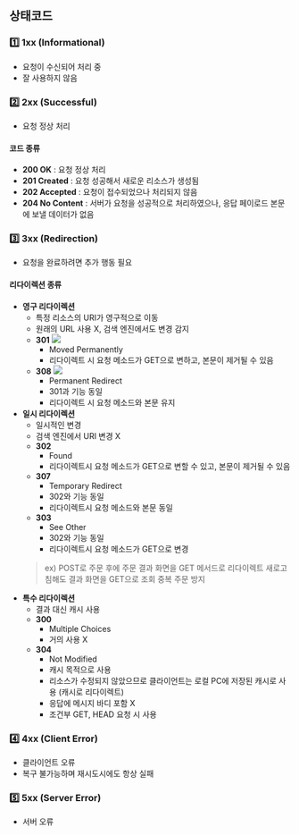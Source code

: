 ## 상태코드
### 1️⃣ **1xx** (Informational)
- 요청이 수신되어 처리 중
- 잘 사용하지 않음
### 2️⃣ **2xx** (Successful)
- 요청 정상 처리
#### 코드 종류
- **200 OK** : 요청 정상 처리
- **201 Created** : 요청 성공해서 새로운 리소스가 생성됨
- **202 Accepted** : 요청이 접수되었으나 처리되지 않음
- **204 No Content** : 서버가 요청을 성공적으로 처리하였으나, 응답 페이로드 본문에 보낼 데이터가 없음
### 3️⃣ **3xx** (Redirection)
- 요청을 완료하려면 추가 행동 필요
#### 리다이렉션 종류
- **영구 리다이렉션**
	- 특정 리소스의 URI가 영구적으로 이동
	- 원래의 URL 사용 X, 검색 엔진에서도 변경 감지
	- **301** 
	  ![](https://i.imgur.com/BppULAf.png)
		- Moved Permanently
		- 리다이렉트 시 요청 메소드가 GET으로 변하고, 본문이 제거될 수 있음
	- **308**
	  ![](https://i.imgur.com/nK7oGud.png)
		- Permanent Redirect
		- 301과 기능 동일
		- 리다이렉트 시 요청 메소드와 본문 유지
- **일시 리다이렉션**
	- 일시적인 변경
	- 검색 엔진에서 URI 변경 X
	- **302**
		- Found
		- 리다이렉트시 요청 메소드가 GET으로 변할 수 있고, 본문이 제거될 수 있음
	- **307**
		- Temporary Redirect
		- 302와 기능 동일
		- 리다이렉트시 요청 메소드와 본문 동일
	- **303**
		- See Other
		- 302와 기능 동일
		- 리다이렉트시 요청 메소드가 GET으로 변경
	> ex)
	> POST로 주문 후에 주문 결과 화면을 GET 메서드로 리다이렉트
	> 새로고침해도 결과 화면을 GET으로 조회
	> 중복 주문 방지
- **특수 리다이렉션**
	- 결과 대신 캐시 사용
	- **300**
		- Multiple Choices
		- 거의 사용 X
	- **304**
		- Not Modified
		- 캐시 목적으로 사용
		- 리소스가 수정되지 않았으므로 클라이언트는 로컬 PC에 저장된 캐시로 사용 (캐시로 리다이렉트)
		- 응답에 메시지 바디 포함 X
		- 조건부 GET, HEAD 요청 시 사용
### 4️⃣ **4xx** (Client Error)
- 클라이언트 오류
- 복구 불가능하며 재시도시에도 항상 실패
### 5️⃣ **5xx** (Server Error)
- 서버 오류